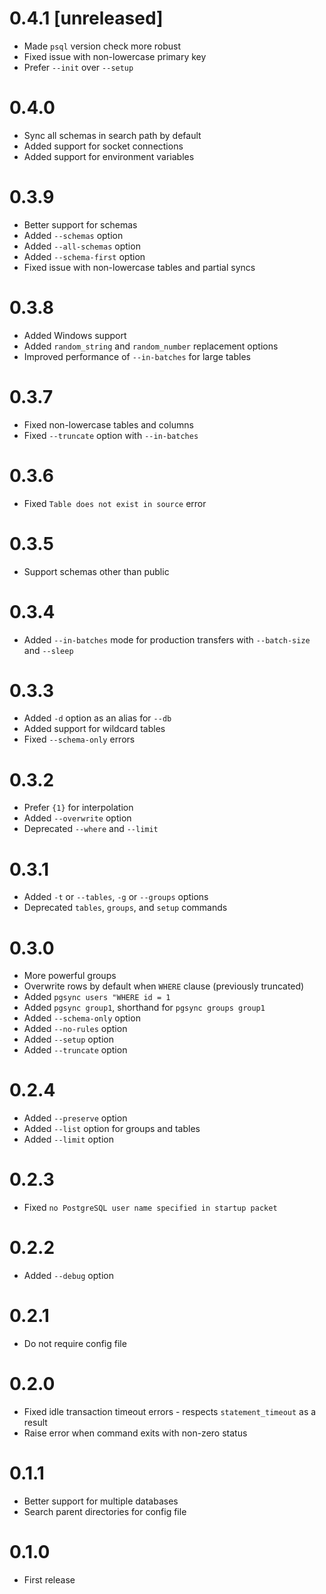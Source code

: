 # 0.4.1 [unreleased]

- Made `psql` version check more robust
- Fixed issue with non-lowercase primary key
- Prefer `--init` over `--setup`

# 0.4.0

- Sync all schemas in search path by default
- Added support for socket connections
- Added support for environment variables

# 0.3.9

- Better support for schemas
- Added `--schemas` option
- Added `--all-schemas` option
- Added `--schema-first` option
- Fixed issue with non-lowercase tables and partial syncs

# 0.3.8

- Added Windows support
- Added `random_string` and `random_number` replacement options
- Improved performance of `--in-batches` for large tables

# 0.3.7

- Fixed non-lowercase tables and columns
- Fixed `--truncate` option with `--in-batches`

# 0.3.6

- Fixed `Table does not exist in source` error

# 0.3.5

- Support schemas other than public

# 0.3.4

- Added `--in-batches` mode for production transfers with `--batch-size` and `--sleep`

# 0.3.3

- Added `-d` option as an alias for `--db`
- Added support for wildcard tables
- Fixed `--schema-only` errors

# 0.3.2

- Prefer `{1}` for interpolation
- Added `--overwrite` option
- Deprecated `--where` and `--limit`

# 0.3.1

- Added `-t` or `--tables`, `-g` or `--groups` options
- Deprecated `tables`, `groups`, and `setup` commands

# 0.3.0

- More powerful groups
- Overwrite rows by default when `WHERE` clause (previously truncated)
- Added `pgsync users "WHERE id = 1`
- Added `pgsync group1`, shorthand for `pgsync groups group1`
- Added `--schema-only` option
- Added `--no-rules` option
- Added `--setup` option
- Added `--truncate` option

# 0.2.4

- Added `--preserve` option
- Added `--list` option for groups and tables
- Added `--limit` option

# 0.2.3

- Fixed `no PostgreSQL user name specified in startup packet`

# 0.2.2

- Added `--debug` option

# 0.2.1

- Do not require config file

# 0.2.0

- Fixed idle transaction timeout errors - respects `statement_timeout` as a result
- Raise error when command exits with non-zero status

# 0.1.1

- Better support for multiple databases
- Search parent directories for config file

# 0.1.0

- First release
